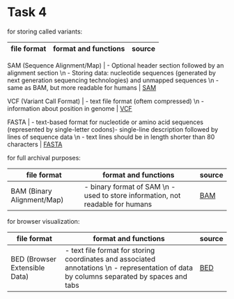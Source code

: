 # Task 4

for storing called variants:

file format | format and functions | source |
--- | --- | --- |

SAM (Sequence Alignment/Map) | - Optional header section followed by an alignment section  \n - Storing data: nucleotide sequences (generated by next generation sequencing technologies) and unmapped sequences \n - same as BAM, but more readable for humans | [SAM](https://samtools.github.io/hts-specs/SAMv1.pdf)
                               
VCF (Variant Call Format) | - text file format (oftem compressed) \n - information about position in genome | [VCF](https://samtools.github.io/hts-specs/VCFv4.1.pdf)

FASTA | - text-based format for nucleotide or amino acid sequences (represented by single-letter codons)- single-line description followed by lines of sequence data \n - text lines should be in length shorter than 80 characters | [FASTA](https://en.wikipedia.org/wiki/FASTA_format)


for full archival purposes:

file format | format and functions | source |
--- | --- | --- |
BAM (Binary Alignment/Map) | - binary format of SAM \n - used to store information, not readable for humans | [BAM](https://genome.sph.umich.edu/wiki/BAM)



for browser visualization:

file format | format and functions | source |
--- | --- | --- |
BED (Browser Extensible Data) | - text file format for storing coordinates and associated annotations \n - representation of data by columns separated by spaces and tabs | [BED](https://en.wikipedia.org/wiki/BED_(file_format))

